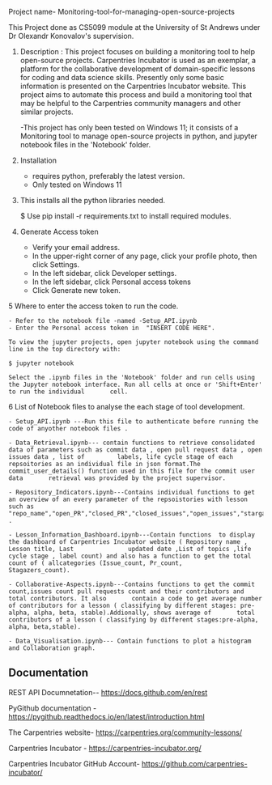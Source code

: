 
 Project name-  Monitoring-tool-for-managing-open-source-projects
 
 This Project done as CS5099 module at the University of St Andrews under Dr Olexandr Konovalov's  supervision.
  
  
  


1. Description : This project focuses on building a monitoring tool to help open-source projects. Carpentries Incubator is used as an exemplar, a platform for the 
   collaborative development of domain-specific lessons for coding and data science skills. Presently only some basic information is presented on the Carpentries 
   Incubator website. This project aims to automate this process and build a monitoring tool that may be helpful to the Carpentries community managers and other 
   similar projects.
    
   -This project has only been tested on Windows 11; it consists of a Monitoring tool to manage open-source projects in python, and jupyter notebook files in 
    the 'Notebook' folder.
   
2. Installation
    - requires python, preferably the latest version.
    - Only tested on Windows 11

 3. This installs all the python libraries needed.
    
    $ Use pip install -r requirements.txt to install required modules.

 4. Generate Access token

    - Verify your email address.
    - In the upper-right corner of any page, click your profile photo, then click Settings.
    - In the left sidebar, click Developer settings.
    - In the left sidebar, click Personal access tokens
    - Click Generate new token.

  5 Where to enter the access token to run the code.
  
    - Refer to the notebook file -named -Setup_API.ipynb
    - Enter the Personal access token in  "INSERT CODE HERE".
 
    To view the jupyter projects, open jupyter notebook using the command line in the top directory with:
   
    $ jupyter notebook

    Select the .ipynb files in the 'Notebook' folder and run cells using the Jupyter notebook interface. Run all cells at once or 'Shift+Enter' to run the individual       cell.

  6 List of Notebook files to analyse the each stage of tool development.
  
    - Setup_API.ipynb ---Run this file to authenticate before running the code of anyother notebook files .
    
    - Data_Retrieval.ipynb--- contain functions to retrieve consolidated data of parameters such as commit data , open pull request data , open issues data , list of         labels, life cycle stage of each repsoitories as an individual file in json format.The commit_user_details() function used in this file for the commit user data       retrieval was provided by the project supervisor.
    
    - Repository_Indicators.ipynb---Contains individual functions to get an overview of an every parameter of the repsoistories with lesson such as                           "repo_name","open_PR","closed_PR","closed_issues","open_issues","stargazers_count .
    
    - Lesson_Information_Dashboard.ipynb---Contain functions  to display the dashboard of Carpentries Incubator website ( Repository name , Lesson title, Last               updated date ,List of topics ,life cycle stage , label count) and also has a function to get the total count of ( allcategories (Issue_count, Pr_count,                 Stagazers_count).
    
    - Collaborative-Aspects.ipynb---Contains functions to get the commit count,issues count pull requests count and their contributors and total contributors. It also       contain a code to get average number of contributors for a lesson ( classifying by different stages: pre-alpha, alpha, beta, stable).Addionally, shows average of       total contributors of a lesson ( classifying by different stages:pre-alpha, alpha, beta,stable).
    
    - Data_Visualisation.ipynb--- Contain functions to plot a histogram and Collaboration graph.
  


## Documentation

 REST API Documnetation-- https://docs.github.com/en/rest

 PyGithub documentation - https://pygithub.readthedocs.io/en/latest/introduction.html
 
 The Carpentries website- https://carpentries.org/community-lessons/

 Carpentries Incubator - https://carpentries-incubator.org/

 Carpentries Incubator GitHub Account- https://github.com/carpentries-incubator/


